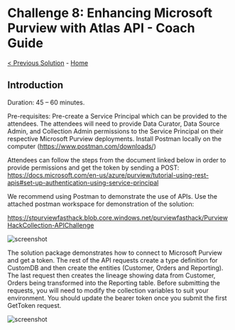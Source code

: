 # Challenge 8: Enhancing Microsoft Purview with Atlas API - Coach Guide

[< Previous Solution](./Solution7.md) - [Home](./README.md)


## Introduction

Duration: 45 – 60 minutes.

Pre-requisites: Pre-create a Service Principal which can be provided to the attendees. The attendees will need to provide Data Curator, Data Source Admin, and Collection Admin permissions to the Service Principal on their respective Microsoft Purview deployments.
Install Postman locally on the computer (https://www.postman.com/downloads/)

Attendees can follow the steps from the document linked below in order to provide permissions and get the token by sending a POST:
https://docs.microsoft.com/en-us/azure/purview/tutorial-using-rest-apis#set-up-authentication-using-service-principal

We recommend using Postman to demonstrate the use of APIs. Use the attached postman workspace for demonstration of the solution:

https://stpurviewfasthack.blob.core.windows.net/purviewfasthack/PurviewHackCollection-APIChallenge

![screenshot](./screenshotChallenge81.png)

The solution package demonstrates how to connect to Microsoft Purview and get a token. The rest of the API requests create a type definition for CustomDB and then create the entities (Customer, Orders and Reporting). The last request then creates the lineage showing data from Customer, Orders being transformed into the Reporting table.
Before submitting the requests, you will need to modify the collection variables to suit your environment. You should update the bearer token once you submit the first GetToken request.


![screenshot](./screenshotChallenge82.png)
